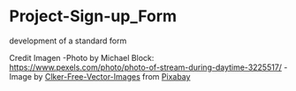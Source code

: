 # Project-Sign-up_Form
development of a standard form 

Credit Imagen
-Photo by Michael Block: https://www.pexels.com/photo/photo-of-stream-during-daytime-3225517/
-Image by <a href="https://pixabay.com/users/clker-free-vector-images-3736/?utm_source=link-attribution&utm_medium=referral&utm_campaign=image&utm_content=308096">Clker-Free-Vector-Images</a> from <a href="https://pixabay.com//?utm_source=link-attribution&utm_medium=referral&utm_campaign=image&utm_content=308096">Pixabay</a>